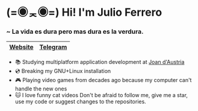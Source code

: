 # (=◉ᆽ◉=)  Hi! I'm Julio Ferrero
### ~ La vida es dura pero mas dura es la verdura.
[Website](https://cursed.cat)|[Telegram](https://t.me/lostcat)
---|---
* :books: Studying multiplatform application development at [Joan d'Austria](https://agora.xtec.cat/insjoandaustria/)
* :cd: Breaking my GNU+Linux installation
*  :video_game: Playing video games from decades ago because my computer can't handle the new ones
* :cat: I love funny cat videos
Don't be afraid to follow me, give me a star, use my code or suggest changes to the repositories.
